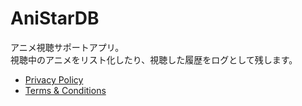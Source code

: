 # AniStarDB

アニメ視聴サポートアプリ。  
視聴中のアニメをリスト化したり、視聴した履歴をログとして残します。


- [Privacy Policy](https://hoshikawahikari.github.io/AniStarDB/PrivacyPolicy.html)
- [Terms & Conditions](https://hoshikawahikari.github.io/AniStarDB/Terms&Conditions.html)